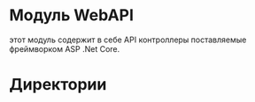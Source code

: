 # Модуль WebAPI

этот модуль содержит в себе API контроллеры поставляемые фреймворком ASP .Net Core.

# Директории